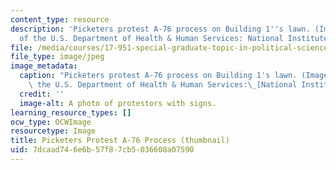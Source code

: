 ```yaml
---
content_type: resource
description: 'Picketers protest A-76 process on Building 1''s lawn. (Image courtesy
  of the U.S. Department of Health & Human Services: National Institutes of Health.)'
file: /media/courses/17-951-special-graduate-topic-in-political-science-public-opinion-spring-2004/7dcaad746e6b57f87cb5036608a07590_17-951s04-th.jpg
file_type: image/jpeg
image_metadata:
  caption: "Picketers protest A-76 process on Building 1's lawn. (Image courtesy of\
    \ the U.S. Department of Health & Human Services:\_[National Institutes of Health](http://www.nih.gov/).)"
  credit: ''
  image-alt: A photo of protestors with signs.
learning_resource_types: []
ocw_type: OCWImage
resourcetype: Image
title: Picketers Protest A-76 Process (thumbnail)
uid: 7dcaad74-6e6b-57f8-7cb5-036608a07590
---
```

